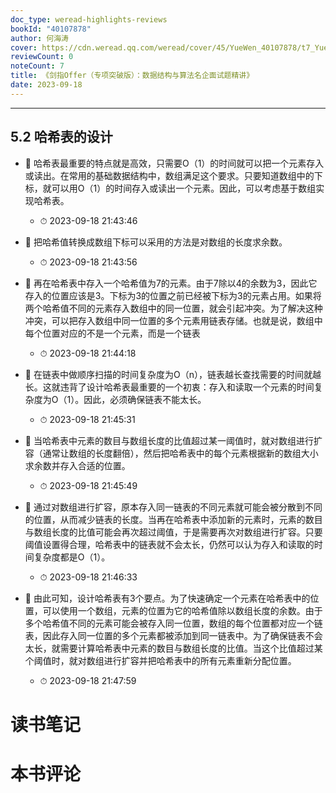 ```yaml
---
doc_type: weread-highlights-reviews
bookId: "40107878"
author: 何海涛
cover: https://cdn.weread.qq.com/weread/cover/45/YueWen_40107878/t7_YueWen_40107878.jpg
reviewCount: 0
noteCount: 7
title: 《剑指Offer（专项突破版）：数据结构与算法名企面试题精讲》
date: 2023-09-18
---
```


---


## 5.2 哈希表的设计


- 📌 哈希表最重要的特点就是高效，只需要O（1）的时间就可以把一个元素存入或读出。在常用的基础数据结构中，数组满足这个要求。只要知道数组中的下标，就可以用O（1）的时间存入或读出一个元素。因此，可以考虑基于数组实现哈希表。 
    - ⏱ 2023-09-18 21:43:46 

- 📌 把哈希值转换成数组下标可以采用的方法是对数组的长度求余数。 
    - ⏱ 2023-09-18 21:43:56 

- 📌 再在哈希表中存入一个哈希值为7的元素。由于7除以4的余数为3，因此它存入的位置应该是3。下标为3的位置之前已经被下标为3的元素占用。如果将两个哈希值不同的元素存入数组中的同一位置，就会引起冲突。为了解决这种冲突，可以把存入数组中同一位置的多个元素用链表存储。也就是说，数组中每个位置对应的不是一个元素，而是一个链表 
    - ⏱ 2023-09-18 21:44:18 

- 📌 在链表中做顺序扫描的时间复杂度为O（n），链表越长查找需要的时间就越长。这就违背了设计哈希表最重要的一个初衷：存入和读取一个元素的时间复杂度为O（1）。因此，必须确保链表不能太长。 
    - ⏱ 2023-09-18 21:45:31 

- 📌 当哈希表中元素的数目与数组长度的比值超过某一阈值时，就对数组进行扩容（通常让数组的长度翻倍），然后把哈希表中的每个元素根据新的数组大小求余数并存入合适的位置。 
    - ⏱ 2023-09-18 21:45:49 

- 📌 通过对数组进行扩容，原本存入同一链表的不同元素就可能会被分散到不同的位置，从而减少链表的长度。当再在哈希表中添加新的元素时，元素的数目与数组长度的比值可能会再次超过阈值，于是需要再次对数组进行扩容。只要阈值设置得合理，哈希表中的链表就不会太长，仍然可以认为存入和读取的时间复杂度都是O（1）。 
    - ⏱ 2023-09-18 21:46:33 

- 📌 由此可知，设计哈希表有3个要点。为了快速确定一个元素在哈希表中的位置，可以使用一个数组，元素的位置为它的哈希值除以数组长度的余数。由于多个哈希值不同的元素可能会被存入同一位置，数组的每个位置都对应一个链表，因此存入同一位置的多个元素都被添加到同一链表中。为了确保链表不会太长，就需要计算哈希表中元素的数目与数组长度的比值。当这个比值超过某个阈值时，就对数组进行扩容并把哈希表中的所有元素重新分配位置。 
    - ⏱ 2023-09-18 21:47:59 

# 读书笔记


# 本书评论
